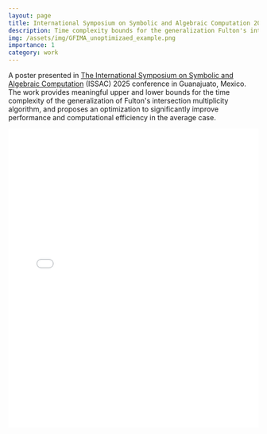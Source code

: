 ```yaml
---
layout: page
title: International Symposium on Symbolic and Algebraic Computation 2025 Poster
description: Time complexity bounds for the generalization Fulton's intersection multiplicity algorithm
img: /assets/img/GFIMA_unoptimizaed_example.png
importance: 1
category: work
---
```


A poster presented in [The International Symposium on Symbolic and Algebraic Computation](https://www.issac-conference.org/2025/) (ISSAC) 2025 conference in Guanajuato, Mexico. The work provides meaningful upper and lower bounds for the time complexity of the generalization of Fulton's intersection multiplicity algorithm, and proposes an optimization to significantly improve performance and computational efficiency in the average case.

<embed src="{{ '/assets/pdf/gfima_poster.pdf' | relative_url }}" type="application/pdf" width="100%" height="600px" />
